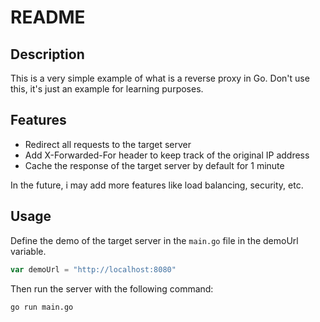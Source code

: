 <!-- Write default READme -->

# README

## Description

This is a very simple example of what is a reverse proxy in Go.
Don't use this, it's just an example for learning purposes.

## Features

- Redirect all requests to the target server
- Add X-Forwarded-For header to keep track of the original IP address
- Cache the response of the target server by default for 1 minute

In the future, i may add more features like load balancing, security, etc.

## Usage

Define the demo of the target server in the `main.go` file in the demoUrl variable.

```go
var demoUrl = "http://localhost:8080"
```

Then run the server with the following command:

```bash
go run main.go
```




